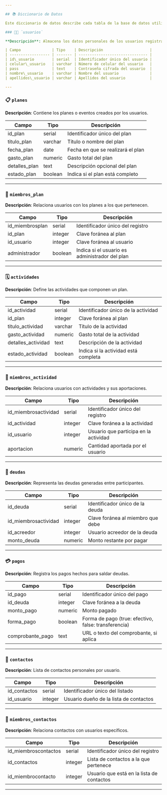 ```yaml
---

## 📚 Diccionario de Datos

Este diccionario de datos describe cada tabla de la base de datos utilizada para el sistema de gestión de planes colaborativos. Se incluye el nombre de la tabla, la descripción general y el detalle de cada campo.

### 🧑‍💼 `usuarios`

**Descripción**: Almacena los datos personales de los usuarios registrados.

| Campo              | Tipo    | Descripción                     |
| ------------------ | ------- | ------------------------------- |
| id\_usuario        | serial  | Identificador único del usuario |
| celular\_usuario   | varchar | Número de celular del usuario   |
| pass               | text    | Contraseña cifrada del usuario  |
| nombre\_usuario    | varchar | Nombre del usuario              |
| apellidos\_usuario | varchar | Apellidos del usuario           |

---
```


### 📋 `planes`

**Descripción**: Contiene los planes o eventos creados por los usuarios.

| Campo          | Tipo    | Descripción                       |
| -------------- | ------- | --------------------------------- |
| id\_plan       | serial  | Identificador único del plan      |
| titulo\_plan   | varchar | Título o nombre del plan          |
| fecha\_plan    | date    | Fecha en que se realizará el plan |
| gasto\_plan    | numeric | Gasto total del plan              |
| detalles\_plan | text    | Descripción opcional del plan     |
| estado\_plan   | boolean | Indica si el plan está completo   |

---

### 👥 `miembros_plan`

**Descripción**: Relaciona usuarios con los planes a los que pertenecen.

| Campo            | Tipo    | Descripción                                    |
| ---------------- | ------- | ---------------------------------------------- |
| id\_miembrosplan | serial  | Identificador único del registro               |
| id\_plan         | integer | Clave foránea al plan                          |
| id\_usuario      | integer | Clave foránea al usuario                       |
| administrador    | boolean | Indica si el usuario es administrador del plan |

---

### 🗓️ `actividades`

**Descripción**: Define las actividades que componen un plan.

| Campo               | Tipo    | Descripción                          |
| ------------------- | ------- | ------------------------------------ |
| id\_actividad       | serial  | Identificador único de la actividad  |
| id\_plan            | integer | Clave foránea al plan                |
| titulo\_actividad   | varchar | Título de la actividad               |
| gasto\_actividad    | numeric | Gasto total de la actividad          |
| detalles\_actividad | text    | Descripción de la actividad          |
| estado\_actividad   | boolean | Indica si la actividad está completa |

---

### 🤝 `miembros_actividad`

**Descripción**: Relaciona usuarios con actividades y sus aportaciones.

| Campo                 | Tipo    | Descripción                           |
| --------------------- | ------- | ------------------------------------- |
| id\_miembrosactividad | serial  | Identificador único del registro      |
| id\_actividad         | integer | Clave foránea a la actividad          |
| id\_usuario           | integer | Usuario que participa en la actividad |
| aportacion            | numeric | Cantidad aportada por el usuario      |

---

### 💸 `deudas`

**Descripción**: Representa las deudas generadas entre participantes.

| Campo                 | Tipo    | Descripción                       |
| --------------------- | ------- | --------------------------------- |
| id\_deuda             | serial  | Identificador único de la deuda   |
| id\_miembrosactividad | integer | Clave foránea al miembro que debe |
| id\_acreedor          | integer | Usuario acreedor de la deuda      |
| monto\_deuda          | numeric | Monto restante por pagar          |

---

### 💳 `pagos`

**Descripción**: Registra los pagos hechos para saldar deudas.

| Campo             | Tipo    | Descripción                                          |
| ----------------- | ------- | ---------------------------------------------------- |
| id\_pago          | serial  | Identificador único del pago                         |
| id\_deuda         | integer | Clave foránea a la deuda                             |
| monto\_pago       | numeric | Monto pagado                                         |
| forma\_pago       | boolean | Forma de pago (true: efectivo, false: transferencia) |
| comprobante\_pago | text    | URL o texto del comprobante, si aplica               |

---

### 📇 `contactos`

**Descripción**: Lista de contactos personales por usuario.

| Campo         | Tipo    | Descripción                            |
| ------------- | ------- | -------------------------------------- |
| id\_contactos | serial  | Identificador único del listado        |
| id\_usuario   | integer | Usuario dueño de la lista de contactos |

---

### 📒 `miembros_contactos`

**Descripción**: Relaciona contactos con usuarios específicos.

| Campo                 | Tipo    | Descripción                               |
| --------------------- | ------- | ----------------------------------------- |
| id\_miembroscontactos | serial  | Identificador único del registro          |
| id\_contactos         | integer | Lista de contactos a la que pertenece     |
| id\_miembrocontacto   | integer | Usuario que está en la lista de contactos |

---

